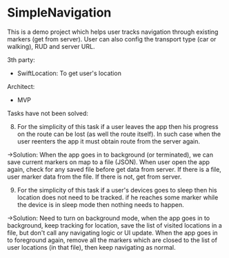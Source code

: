 # SimpleNavigation

This is a demo project which helps user tracks navigation through existing markers (get from server). User can also config the transport type (car or walking), RUD and server URL.


3th party:

- SwiftLocation: To get user's location

Architect:

- MVP

Tasks have not been solved:

8. For the simplicity of this task if a user leaves the app then his
progress on the route can be lost (as well the route itself). In such case
when the user reenters the app it must obtain route from the server again.

->Solution: When the app goes in to background (or terminated), we can save current markers on map to a file (JSON). When user open the app again, check for any saved file before get data from server. If there is a file, user marker data from the file. If there is not, get from server.

9. For the simplicity of this task if a user's devices goes to sleep then
his location does not need to be tracked. if he reaches some marker while
the device is in sleep mode then nothing needs to happen.

->Solution: Need to turn on background mode, when the app goes in to background, keep tracking for location, save the list of visited locations in a file, but don't call any navigating logic or UI update. When the app goes in to foreground again, remove all the markers which are closed to the list of user locations (in that file), then keep navigating as normal.
